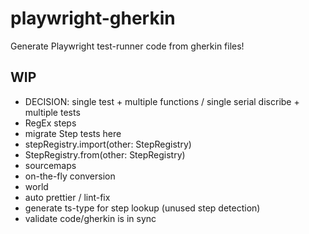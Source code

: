 # playwright-gherkin

Generate Playwright test-runner code from gherkin files!

## WIP

- DECISION: single test + multiple functions / single serial discribe + multiple
  tests
- RegEx steps
- migrate Step tests here
- stepRegistry.import(other: StepRegistry)
- StepRegistry.from(other: StepRegistry)
- sourcemaps
- on-the-fly conversion
- world
- auto prettier / lint-fix
- generate ts-type for step lookup (unused step detection)
- validate code/gherkin is in sync
